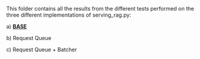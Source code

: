 This folder contains all the results from the different tests performed on the three different implementations of serving_rag.py:

a) [**BASE**](./task-2v2/serving_rag.py)

b) Request Queue

c) Request Queue + Batcher
